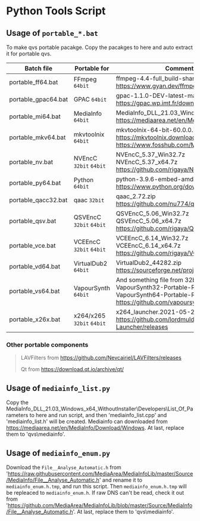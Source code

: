 # Python Tools Script

Usage of `portable_*.bat`
---

To make qvs portable pacakge.
Copy the pacakges to here and auto extract it for portable qvs.

| Batch file          | Portable for              | Comment something                                            |
| ------------------- | ------------------------- | ------------------------------------------------------------ |
| portable_ff64.bat   | FFmpeg `64bit`            | ffmpeg-4.4-full_build-shared.7z<br />https://www.gyan.dev/ffmpeg/builds/ |
| portable_gpac64.bat | GPAC `64bit`              | gpac-1.1.0-DEV-latest-master-x64.exe<br />https://gpac.wp.imt.fr/downloads/gpac-nightly-builds/ |
| portable_mi64.bat   | MediaInfo `64bit`         | MediaInfo_DLL_21.03_Windows_x64_WithoutInstaller.7z<br />https://mediaarea.net/en/MediaInfo/Download/Windows |
| portable_mkv64.bat  | mkvtoolnix `64bit`        | mkvtoolnix-64-bit-60.0.0.7z<br />https://mkvtoolnix.download/downloads.html<br />https://www.fosshub.com/MKVToolNix.html |
| portable_nv.bat     | NVEncC `32bit` `64bit`    | NVEncC_5.37_Win32.7z<br />NVEncC_5.37_x64.7z<br />https://github.com/rigaya/NVEnc/releases |
| portable_py64.bat   | Python `64bit`            | python-3.9.6-embed-amd64.zip<br />https://www.python.org/downloads/ |
| portable_qacc32.bat | qaac `32bit`              | qaac_2.72.zip<br />https://github.com/nu774/qaac/releases    |
| portable_qsv.bat    | QSVEncC `32bit` `64bit`   | QSVEncC_5.06_Win32.7z<br />QSVEncC_5.06_x64.7z<br />https://github.com/rigaya/QSVEnc/releases |
| portable_vce.bat    | VCEEncC `32bit` `64bit`   | VCEEncC_6.14_Win32.7z<br />VCEEncC_6.14_x64.7z<br />https://github.com/rigaya/VCEEnc/releases |
| portable_vd64.bat   | VirtualDub2 `64bit`       | VirtualDub2_44282.zip<br />https://sourceforge.net/projects/vdfiltermod/files/ |
| portable_vs64.bat   | VapourSynth `64bit`       | And something file from 32bit.<br />VapourSynth32-Portable-R57.7z<br />VapourSynth64-Portable-R57.7z<br />https://github.com/vapoursynth/vapoursynth/releases |
| portable_x26x.bat   | x264/x265 `32bit` `64bit` | x264_launcher.2021-05-29.zip<br />https://github.com/lordmulder/Simple-x264-Launcher/releases |

### Other portable components

> LAVFilters from https://github.com/Nevcairiel/LAVFilters/releases
>
> Qt from https://download.qt.io/archive/qt/



Usage of `mediainfo_list.py`
---
Copy the MediaInfo_DLL_21.03_Windows_x64_WithoutInstaller\Developers\List_Of_Parameters to here and run script, and then 'mediainfo_list.cpp' and 'mediainfo_list.h' will be created.
Mediainfo can downloaded from https://mediaarea.net/en/MediaInfo/Download/Windows.
At last, replace them to 'qvs\mediainfo\'.



Usage of `mediainfo_enum.py`
---
Download the `File__Analyse_Automatic.h` from 'https://raw.githubusercontent.com/MediaArea/MediaInfoLib/master/Source/MediaInfo/File__Analyse_Automatic.h' and rename it to `mediainfo_enum.h.tmp`, and run this script. Then `mediainfo_enum.h.tmp`  will be repleaced to `mediainfo_enum.h`.
If raw DNS can't be read, check it out from 'https://github.com/MediaArea/MediaInfoLib/blob/master/Source/MediaInfo/File__Analyse_Automatic.h'.
At last, replace them to 'qvs\mediainfo\'.

